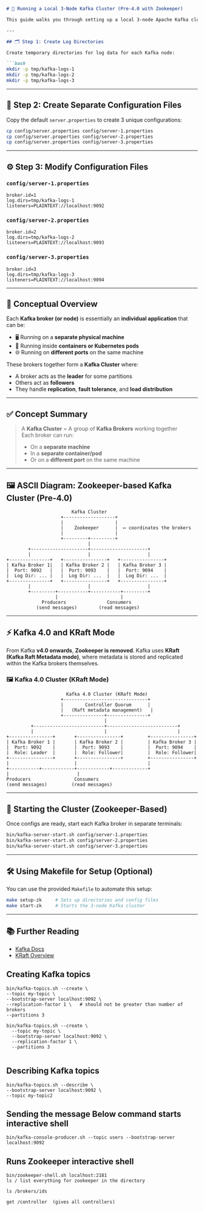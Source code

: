 

```markdown
# 🧰 Running a Local 3-Node Kafka Cluster (Pre-4.0 with Zookeeper)

This guide walks you through setting up a local 3-node Apache Kafka cluster (prior to version 4.0) using Zookeeper. Each Kafka broker runs on a different port and writes its own logs to a separate directory for easy tracking.

---

## 🗂️ Step 1: Create Log Directories

Create temporary directories for log data for each Kafka node:

```bash
mkdir -p tmp/kafka-logs-1
mkdir -p tmp/kafka-logs-2
mkdir -p tmp/kafka-logs-3
```

---

## 📝 Step 2: Create Separate Configuration Files

Copy the default `server.properties` to create 3 unique configurations:

```bash
cp config/server.properties config/server-1.properties
cp config/server.properties config/server-2.properties
cp config/server.properties config/server-3.properties
```

---

## ⚙️ Step 3: Modify Configuration Files

### `config/server-1.properties`

```properties
broker.id=1
log.dirs=tmp/kafka-logs-1
listeners=PLAINTEXT://localhost:9092
```

### `config/server-2.properties`

```properties
broker.id=2
log.dirs=tmp/kafka-logs-2
listeners=PLAINTEXT://localhost:9093
```

### `config/server-3.properties`

```properties
broker.id=3
log.dirs=tmp/kafka-logs-3
listeners=PLAINTEXT://localhost:9094
```

---

## 🧠 Conceptual Overview

Each **Kafka broker (or node)** is essentially an **individual application** that can be:

- 🖥️ Running on a **separate physical machine**
- 🐳 Running inside **containers or Kubernetes pods**
- 🌐 Running on **different ports** on the same machine

These brokers together form a **Kafka Cluster** where:
- A broker acts as the **leader** for some partitions
- Others act as **followers**
- They handle **replication**, **fault tolerance**, and **load distribution**

---

## ✅ Concept Summary

> A **Kafka Cluster** = A group of **Kafka Brokers** working together  
> Each broker can run:
> - On a **separate machine**
> - In a **separate container/pod**
> - Or on a **different port** on the same machine

---

## 🖼️ ASCII Diagram: Zookeeper-based Kafka Cluster (Pre-4.0)

```plaintext
                        Kafka Cluster
                    +-------------------+
                    |                   |
                    |    Zookeeper      |  ⟵ coordinates the brokers
                    |                   |
                    +---------+---------+
                              |
        +---------------------+---------------------+
        |                     |                     |
+---------------+   +----------------+   +----------------+
| Kafka Broker 1|   | Kafka Broker 2 |   | Kafka Broker 3 |
|  Port: 9092   |   |  Port: 9093    |   |  Port: 9094    |
|  Log Dir: ... |   |  Log Dir: ...  |   |  Log Dir: ...  |
+---------------+   +----------------+   +----------------+
        |                     |                     |
        +---------+-----------+-----------+---------+
                  |                       |
             Producers               Consumers
           (send messages)        (read messages)
```

---

## ⚡ Kafka 4.0 and KRaft Mode

From Kafka **v4.0 onwards**, **Zookeeper is removed**. Kafka uses **KRaft (Kafka Raft Metadata mode)**, where metadata is stored and replicated within the Kafka brokers themselves.

### 🖼️ Kafka 4.0 Cluster (KRaft Mode)

```plaintext
                      Kafka 4.0 Cluster (KRaft Mode)
                    +-------------------------------+
                    |        Controller Quorum      |
                    |   (Raft metadata management)   |
                    +---------------+---------------+
                                    |
         +--------------------------+--------------------------+
         |                          |                          |
+----------------+       +----------------+         +----------------+
| Kafka Broker 1 |       | Kafka Broker 2 |         | Kafka Broker 3 |
|  Port: 9092    |       |  Port: 9093    |         |  Port: 9094    |
|  Role: Leader  |       |  Role: Follower|         |  Role: Follower|
+----------------+       +----------------+         +----------------+
|                        |                          |
+-----------+------------+------------+-------------+
|                         |
Producers                Consumers
(send messages)         (read messages)
```

---

## 🚀 Starting the Cluster (Zookeeper-Based)

Once configs are ready, start each Kafka broker in separate terminals:

```bash
bin/kafka-server-start.sh config/server-1.properties
bin/kafka-server-start.sh config/server-2.properties
bin/kafka-server-start.sh config/server-3.properties
```

---

## 🛠️ Using Makefile for Setup (Optional)

You can use the provided `Makefile` to automate this setup:

```bash
make setup-zk     # Sets up directories and config files
make start-zk     # Starts the 3-node Kafka cluster
```

---

## 📚 Further Reading

- [Kafka Docs](https://kafka.apache.org/documentation/)
- [KRaft Overview](https://kafka.apache.org/documentation/#kraft)


## Creating Kafka topics
```
bin/kafka-topics.sh --create \
--topic my-topic \
--bootstrap-server localhost:9092 \
--replication-factor 1 \   # should not be greater than number of brokers
--partitions 3

```

```
bin/kafka-topics.sh --create \
  --topic my-topic \
  --bootstrap-server localhost:9092 \
  --replication-factor 1 \
  --partitions 3


```

## Describing Kafka topics
```
bin/kafka-topics.sh --describe \
--bootstrap-server localhost:9092 \
--topic my-topic2
```

## Sending the message Below command starts interactive shell
````
bin/kafka-console-producer.sh --topic users --bootstrap-server localhost:9092

````
## Runs Zookeeper interactive shell

````
bin/zookeeper-shell.sh localhost:2181
ls / list everything for zookeeper in the directory

ls /brokers/ids

get /controller  (gives all controllers)


````